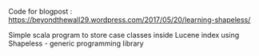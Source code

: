 Code for blogpost : https://beyondthewall29.wordpress.com/2017/05/20/learning-shapeless/

Simple scala program to store case classes inside Lucene index using Shapeless - generic programming library 
